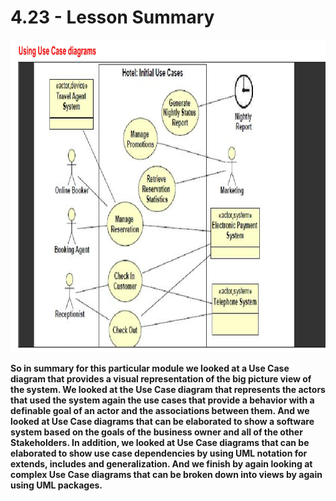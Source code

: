 # 4.23 - Lesson Summary

<img src="/images/04_20_01.jpg" width="800" height="500">

**So in summary for this particular module we looked at a Use Case diagram that provides a visual representation of the big picture view of the system. We looked at the Use Case diagram that represents the actors that used the system again the use cases that provide a behavior with a definable goal of an actor and the associations between them. And we looked at Use Case diagrams that can be elaborated to show a software system based on the goals of the business owner and all of the other Stakeholders. In addition, we looked at Use Case diagrams that can be elaborated to show use case dependencies by using UML notation for extends, includes and generalization. And we finish by again looking at complex Use Case diagrams that can be broken down into views by again using UML packages.**